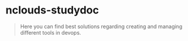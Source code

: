 # nclouds-studydoc
> Here you can find best solutions regarding creating and managing different tools in devops.
